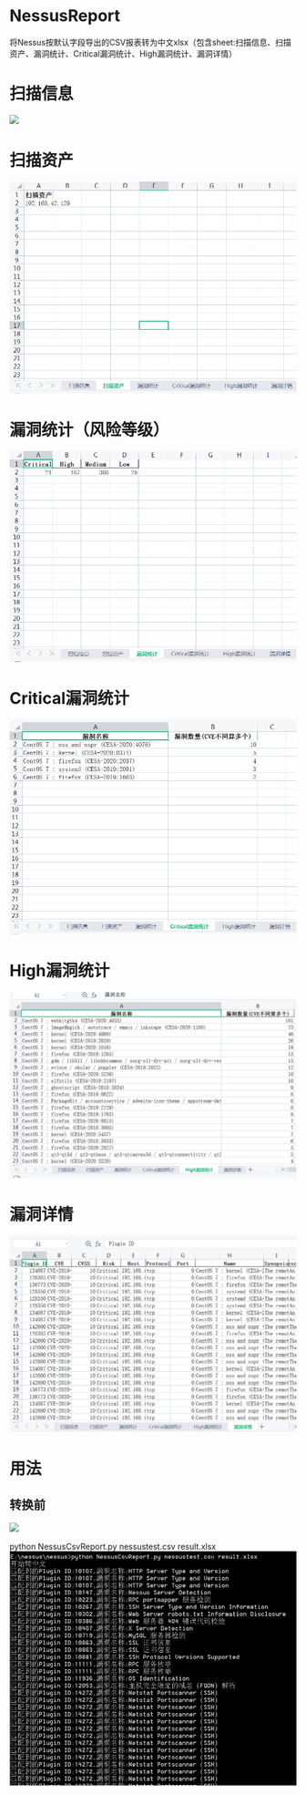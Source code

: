 # NessusReport
将Nessus按默认字段导出的CSV报表转为中文xlsx（包含sheet:扫描信息、扫描资产、漏洞统计、Critical漏洞统计、High漏洞统计、漏洞详情）

# 扫描信息
![](https://github.com/jeansgit/NessusReport/blob/main/%E6%89%AB%E6%8F%8F%E4%BF%A1%E6%81%AF.bmp)
# 扫描资产
![](https://github.com/jeansgit/NessusReport/blob/main/%E6%89%AB%E6%8F%8F%E8%B5%84%E4%BA%A7.bmp)
# 漏洞统计（风险等级）
![](https://github.com/jeansgit/NessusReport/blob/main/%E6%BC%8F%E6%B4%9E%E7%BB%9F%E8%AE%A1.bmp)
# Critical漏洞统计
![](https://github.com/jeansgit/NessusReport/blob/main/Critical%E6%BC%8F%E6%B4%9E%E7%BB%9F%E8%AE%A1.bmp)
# High漏洞统计
![](https://github.com/jeansgit/NessusReport/blob/main/high%E6%BC%8F%E6%B4%9E%E7%BB%9F%E8%AE%A1.bmp)
# 漏洞详情
![](https://github.com/jeansgit/NessusReport/blob/main/%E6%BC%8F%E6%B4%9E%E8%AF%A6%E6%83%85.bmp)


# 用法
## 转换前
![](https://github.com/jeansgit/NessusReport/blob/main/%E8%BD%AC%E6%8D%A2%E5%89%8D.bmp)

python NessusCsvReport.py nessustest.csv result.xlsx
![](https://github.com/jeansgit/NessusReport/blob/main/%E8%BD%AC%E4%B8%BA%E4%B8%AD%E6%96%87.bmp)
